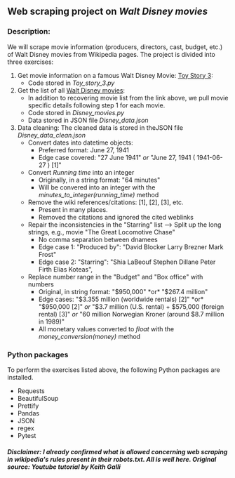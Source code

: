 ## Web scraping project on *Walt Disney movies*

### **Description:** 
We will scrape movie information (producers, directors, cast, budget, etc.) of Walt Disney movies from Wikipedia pages. The project is divided into three exercises:

1. Get movie information on a famous Walt Disney Movie: [Toy Story 3](https://en.wikipedia.org/wiki/Toy_Story_3):
    - Code stored in *Toy_story_3.py*
2. Get the list of all [Walt Disney movies](https://en.wikipedia.org/wiki/List_of_Walt_Disney_Pictures_films):
    - In addition to recovering movie list from the link above, we pull movie specific details following step 1 for each movie.  
    - Code stored in *Disney_movies.py*
    - Data stored in JSON file *Disney_data.json*
3. Data cleaning: The cleaned data is stored in theJSON file *Disney_data_clean.json*
    - Convert dates into datetime objects: 
        - Preferred format: June 27, 1941
        - Edge case covered: "27 June 1941" *or* "June 27, 1941 ( 1941-06-27 ) [1]" 
    - Convert *Running time* into an integer
        - Originally, in a string format: "64 minutes"
        - Will be convered into an integer with the *minutes_to_integer(running_time)* method
    - Remove the wiki references/citations: [1], [2], [3], etc.
        - Present in many places. 
        - Removed the citations and ignored the cited weblinks
    - Repair the inconsistencies in the "Starring" list --> Split up the long strings, e.g., movie "The Great Locomotive Chase"
        - No comma separation between dnamees
        - Edge case 1: "Produced by": "David Blocker Larry Brezner Mark Frost"
        - Edge case 2: "Starring": "Shia LaBeouf Stephen Dillane Peter Firth Elias Koteas",
    - Replace number range in the "Budget" and "Box office" with numbers
        - Original, in string format: "$950,000" *or* "$267.4 million" 
        - Edge cases: "$3.355 million (worldwide rentals) [2]" *or* "$950,000 [2]" *or* "$3.7 million (U.S. rental) + $575,000 (foreign rental) [3]" *or* "60 million Norwegian Kroner (around $8.7 million in 1989)"
        - All monetary values converted to *float* with the *money_conversion(money)* method



### Python packages
To perform the exercises listed above, the following Python packages are installed.
- Requests
- BeautifulSoup
- Prettify
- Pandas
- JSON
- regex
- Pytest



##### *Disclaimer:* I already confirmed what is allowed concerning web scraping in wikipedia's rules present in their robots.txt. All is well here. Original source: Youtube tutorial by Keith Galli
